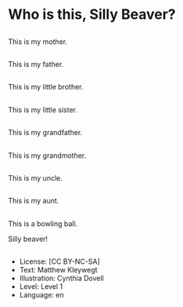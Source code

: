 # Who is this, Silly Beaver?

##
This is my mother.

##
This is my father.

##
This is my little brother.

##
This is my little sister.

##
This is my grandfather.

##
This is my grandmother.

##
This is my uncle.

##
This is my aunt.

##
This is a bowling ball.

Silly beaver!

##
* License: [CC BY-NC-SA]
* Text: Matthew Kleywegt
* Illustration: Cynthia Dovell
* Level: Level 1
* Language: en

